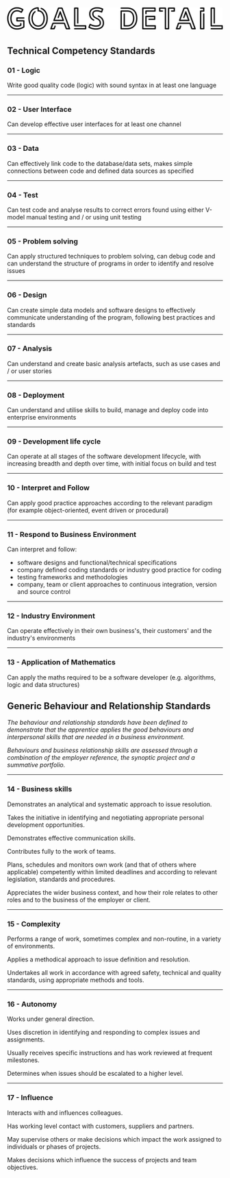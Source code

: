 # ![goals detail](/images/on-page/img-h-_0005_Goals-Detail.png)

## **Technical Competency Standards**

### **01 - Logic**

Write good quality code (logic) with sound syntax in at least one language

---

### **02 - User Interface**

Can develop effective user interfaces for at least one channel

---

### **03 - Data**

Can	effectively	link code to the database/data sets, makes simple connections	between	code and defined data sources as specified

---

### **04 - Test**

Can test code and analyse results to correct errors found using either V-model manual testing and / or using unit testing

---

### **05 - Problem solving**

Can apply structured techniques to problem solving, can debug code and can understand the structure of programs in order to identify and resolve issues

---

### **06 - Design**

Can create simple data models and software designs to effectively communicate understanding of the program, following best practices and standards

---

### **07 - Analysis**

Can understand and create basic analysis artefacts, such as use cases and / or user stories

---

### **08 - Deployment**

Can understand and utilise skills to build, manage and deploy code into enterprise environments

---

### **09 - Development life cycle**

Can operate at all stages of the software development lifecycle, with increasing breadth and depth over time, with initial focus on build and test

---

### **10 - Interpret and Follow**

Can apply good practice approaches according to the relevant paradigm (for example object-oriented, event driven or procedural)

---

### **11 - Respond to Business Environment**

Can interpret and follow:

* software designs and functional/technical specifications
* company defined coding standards or industry good practice for coding
* testing frameworks and methodologies
* company, team or client approaches to continuous integration, version and source control

---

### **12 - Industry Environment**

Can operate effectively in their own business's, their customers' and the industry's environments

---

### **13 - Application of Mathematics**

Can apply the maths required to be a software developer (e.g. algorithms, logic and data structures)

## **Generic Behaviour and Relationship Standards**

_The behaviour and relationship standards have been defined to demonstrate that the apprentice applies the good behaviours and interpersonal skills that are needed in a business environment._

_Behaviours and business relationship skills are assessed through a combination of the employer reference, the synoptic project and a summative portfolio._

---

### **14 - Business skills**

Demonstrates an analytical and systematic approach to issue resolution.

Takes the initiative in identifying and negotiating appropriate personal development opportunities.

Demonstrates effective communication skills.

Contributes fully to the work of teams.

Plans, schedules and monitors own work (and that of others where applicable) competently within limited deadlines and according to relevant legislation, standards and procedures.

Appreciates the wider business context, and how their role relates to other roles and to the business of the employer or client.

---

### **15 - Complexity**

Performs a range of work, sometimes complex and non-routine, in a variety of environments.

Applies a methodical approach to issue definition and resolution.

Undertakes all work in accordance with agreed safety, technical and quality standards, using appropriate methods and tools.

---

### **16 - Autonomy**

Works under general direction.

Uses discretion in identifying and responding to complex issues and assignments.

Usually receives specific instructions and has work reviewed at frequent milestones.

Determines when issues should be escalated to a higher level.

---

### **17 - Influence**

Interacts with and influences colleagues.

Has working level contact with customers, suppliers and partners.

May supervise others or make decisions which impact the work assigned to individuals or phases of projects.

Makes decisions which influence the success of projects and team objectives.